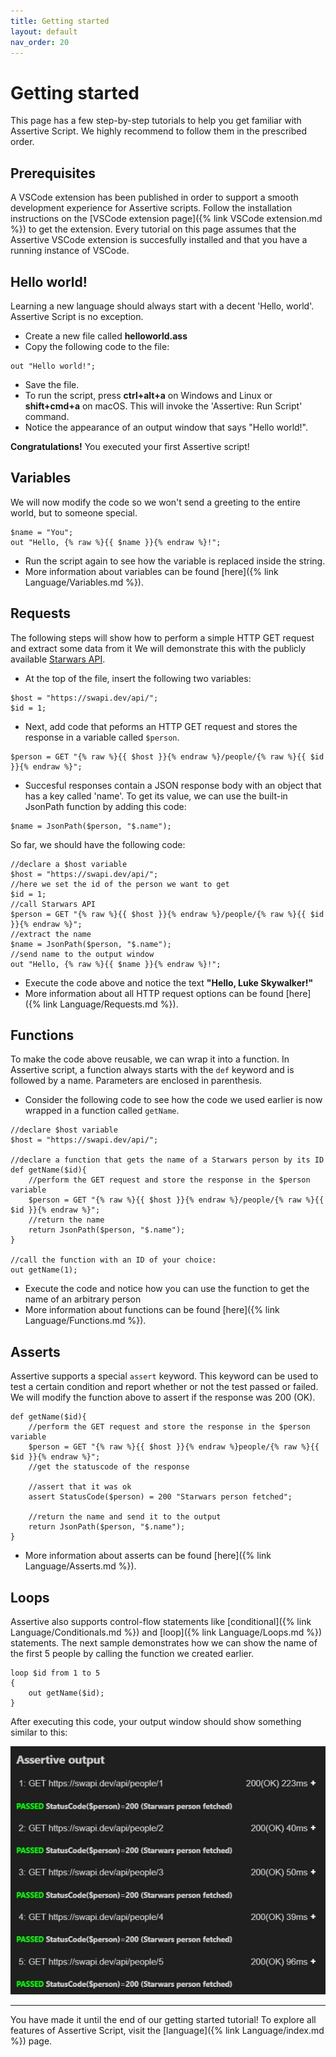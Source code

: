 ```yaml
---
title: Getting started
layout: default
nav_order: 20
---
```


# Getting started
This page has a few step-by-step tutorials to help you get familiar with Assertive Script. We highly recommend to follow them in the prescribed order.

## Prerequisites
A VSCode extension has been published in order to support a smooth development experience for Assertive scripts. 
Follow the installation instructions on the [VSCode extension page]({% link VSCode extension.md %}) to get the extension.
Every tutorial on this page assumes that the Assertive VSCode extension is succesfully installed and that you have a running instance of VSCode.

## Hello world!
Learning a new language should always start with a decent 'Hello, world'. Assertive Script is no exception. 
- Create a new file called **helloworld.ass**
- Copy the following code to the file:
```assertive
out "Hello world!";
```
- Save the file.
- To run the script, press **ctrl+alt+a** on Windows and Linux or **shift+cmd+a** on macOS. This will invoke the 'Assertive: Run Script' command.
- Notice the appearance of an output window that says "Hello world!".

**Congratulations!** You executed your first Assertive script!

## Variables
We will now modify the code so we won't send a greeting to the entire world, but to someone special.
```assertive
$name = "You";
out "Hello, {% raw %}{{ $name }}{% endraw %}!";
```
- Run the script again to see how the variable is replaced inside the string.
- More information about variables can be found [here]({% link Language/Variables.md %}).

## Requests
The following steps will show how to perform a simple HTTP GET request and extract some data from it
We will demonstrate this with the publicly available [Starwars API](https://swapi.dev). 
- At the top of the file, insert the following two variables:
```assertive
$host = "https://swapi.dev/api/";
$id = 1;
```
- Next, add code that peforms an HTTP GET request and stores the response in a variable called `$person`.
```assertive
$person = GET "{% raw %}{{ $host }}{% endraw %}/people/{% raw %}{{ $id }}{% endraw %}";
```
- Succesful responses contain a JSON response body with an object that has a key called 'name'. To get its value, we can use the built-in JsonPath function by adding this code:
```assertive
$name = JsonPath($person, "$.name");
```
So far, we should have the following code:
```assertive
//declare a $host variable
$host = "https://swapi.dev/api/";
//here we set the id of the person we want to get
$id = 1;
//call Starwars API
$person = GET "{% raw %}{{ $host }}{% endraw %}/people/{% raw %}{{ $id }}{% endraw %}";
//extract the name
$name = JsonPath($person, "$.name");
//send name to the output window
out "Hello, {% raw %}{{ $name }}{% endraw %}!";
```
- Execute the code above and notice  the text **"Hello, Luke Skywalker!"**
- More information about all HTTP request options can be found [here]({% link Language/Requests.md %}).

## Functions
To make the code above reusable, we can wrap it into a function. In Assertive script, a function always starts with the `def` keyword and is followed by a name. Parameters are enclosed in parenthesis.
- Consider the following code to see how the code we used earlier is now wrapped in a function called `getName`.

```assertive
//declare $host variable
$host = "https://swapi.dev/api/";

//declare a function that gets the name of a Starwars person by its ID
def getName($id){
    //perform the GET request and store the response in the $person variable
    $person = GET "{% raw %}{{ $host }}{% endraw %}/people/{% raw %}{{ $id }}{% endraw %}";
    //return the name
    return JsonPath($person, "$.name"); 
}

//call the function with an ID of your choice:
out getName(1);
```
- Execute the code and notice how you can use the function to get the name of an arbitrary person
- More information about functions can be found [here]({% link Language/Functions.md %}).

## Asserts
Assertive supports a special `assert` keyword. This keyword can be used to test a certain condition and report whether or not the test passed or failed. We will modify the function above to assert if the response was 200 (OK).
```assertive
def getName($id){
    //perform the GET request and store the response in the $person variable
    $person = GET "{% raw %}{{ $host }}{% endraw %}people/{% raw %}{{ $id }}{% endraw %}";
    //get the statuscode of the response
    
    //assert that it was ok
    assert StatusCode($person) = 200 "Starwars person fetched";

    //return the name and send it to the output
    return JsonPath($person, "$.name"); 
}
```
- More information about asserts can be found [here]({% link Language/Asserts.md %}).

## Loops
Assertive also supports control-flow statements like [conditional]({% link Language/Conditionals.md %}) and [loop]({% link Language/Loops.md %}) statements.
The next sample demonstrates how we can show the name of the first 5 people by calling the function we created earlier.
```assertive
loop $id from 1 to 5
{
    out getName($id);
}
```
After executing this code, your output window should show something similar to this:

![](/assets/img/getting-started.jpeg)

---
You have made it until the end of our getting started tutorial! To explore all features of Assertive Script, visit the [language]({% link Language/index.md %}) page.

